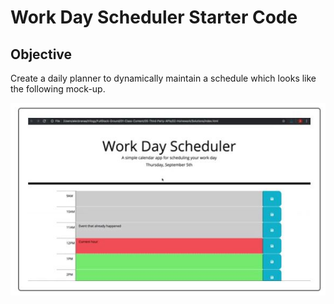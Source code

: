 # Work Day Scheduler Starter Code

## Objective

Create a daily planner to dynamically maintain a schedule which looks like the following mock-up.

![](./mock-up-1.jpg)